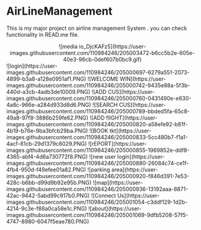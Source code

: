 # AirLineManagement
This is my major project on airline management System . you can check functionality in READ.me file.



<center>
![media io_DjcKAFz5](https://user-images.githubusercontent.com/110984246/205003472-b6cc5b2e-605e-40e3-96cb-0def607b0bc9.gif)
</center>
![login](https://user-images.githubusercontent.com/110984246/205000697-6279a551-2073-4899-b3a8-a128e0951af1.PNG)
![WELCOME WIN](https://user-images.githubusercontent.com/110984246/205000742-9435e88a-5f3b-440d-a3cb-4adb3de10009.PNG)
![ADD CUS](https://user-images.githubusercontent.com/110984246/205000760-0431490e-e630-4a8c-966e-a284d933d8d6.PNG)
![SEARCH CUS](https://user-images.githubusercontent.com/110984246/205000789-bbded5fa-65c8-49a8-97f8-3886b259fe62.PNG)
![ADD flIGHT](https://user-images.githubusercontent.com/110984246/205000820-a58efe92-b81f-4b19-b76e-9ba3bfcb29ba.PNG)
![BOOK tkt](https://user-images.githubusercontent.com/110984246/205000833-5cc480b7-f1a1-4acf-81cb-29d1379c8029.PNG)
![rEPORT](https://user-images.githubusercontent.com/110984246/205000855-1969852e-ddf8-4365-abf4-4d6a730772f8.PNG)
![new user login](https://user-images.githubusercontent.com/110984246/205000880-26084c74-ce1f-4fb4-950d-f49efee01a82.PNG)
![parking area](https://user-images.githubusercontent.com/110984246/205000920-f846d391-7e53-428c-b6bb-d99d9b92e95b.PNG)
![map](https://user-images.githubusercontent.com/110984246/205000936-13192aaa-8871-42ac-9442-5abd99c917b0.PNG)
![Connect Us](https://user-images.githubusercontent.com/110984246/205001054-c3ddf129-1d2b-4214-9c3e-f88a0ca58e1c.PNG)
![about](https://user-images.githubusercontent.com/110984246/205001069-9dfb5208-57f5-4747-8980-6047f5eae780.PNG)
